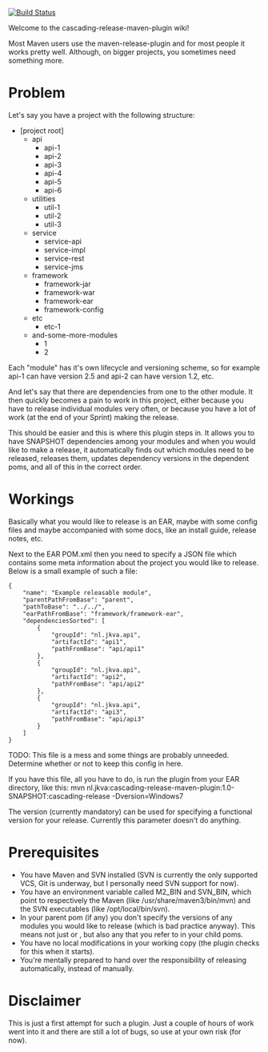 [![Build Status](https://travis-ci.org/jankeesvanandel/cascading-release-maven-plugin.svg?branch=master)](https://travis-ci.org/jankeesvanandel/cascading-release-maven-plugin)

Welcome to the cascading-release-maven-plugin wiki!

Most Maven users use the maven-release-plugin and for most people it works pretty well.
Although, on bigger projects, you sometimes need something more.

# Problem

Let's say you have a project with the following structure:
* [project root]
    * api
        * api-1
        * api-2
        * api-3
        * api-4
        * api-5
        * api-6
    * utilities
        * util-1
        * util-2
        * util-3
    * service
        * service-api
        * service-impl
        * service-rest
        * service-jms
    * framework
        * framework-jar
        * framework-war
        * framework-ear
        * framework-config
    * etc
        * etc-1
    * and-some-more-modules
        * 1
        * 2

Each "module" has it's own lifecycle and versioning scheme, so for example api-1 can have version 2.5 and api-2 can have version 1.2, etc.

And let's say that there are dependencies from one to the other module. It then quickly becomes a pain to work in this project, either because you have to release individual modules very often, or because you have a lot of work (at the end of your Sprint) making the release.

This should be easier and this is where this plugin steps in. It allows you to have SNAPSHOT dependencies among your modules and when you would like to make a release, it automatically finds out which modules need to be released, releases them, updates dependency versions in the dependent poms, and all of this in the correct order.

# Workings
Basically what you would like to release is an EAR, maybe with some config files and maybe accompanied with some docs, like an install guide, release notes, etc.

Next to the EAR POM.xml then you need to specify a JSON file which contains some meta information about the project you would like to release. Below is a small example of such a file:

    {
        "name": "Example releasable module",
        "parentPathFromBase": "parent",
        "pathToBase": "../../",
        "earPathFromBase": "framework/framework-ear",
        "dependenciesSorted": [
            {
                "groupId": "nl.jkva.api",
                "artifactId": "api1",
                "pathFromBase": "api/api1"
            },
            {
                "groupId": "nl.jkva.api",
                "artifactId": "api2",
                "pathFromBase": "api/api2"
            },
            {
                "groupId": "nl.jkva.api",
                "artifactId": "api3",
                "pathFromBase": "api/api3"
            }
        ]
    }

TODO: This file is a mess and some things are probably unneeded. Determine whether or not to keep this config in here.

If you have this file, all you have to do, is run the plugin from your EAR directory, like this:
mvn nl.jkva:cascading-release-maven-plugin:1.0-SNAPSHOT:cascading-release -Dversion=Windows7

The version (currently mandatory) can be used for specifying a functional version for your release. Currently this parameter doesn't do anything.

# Prerequisites
* You have Maven and SVN installed (SVN is currently the only supported VCS, Git is underway, but I personally need SVN support for now).
* You have an environment variable called M2_BIN and SVN_BIN, which point to respectively the Maven (like /usr/share/maven3/bin/mvn) and the SVN executables (like /opt/local/bin/svn).
* In your parent pom (if any) you don't specify the versions of any modules you would like to release (which is bad practice anyway). This means not just <dependencies> or <dependencyManagement>, but also any <properties> that you refer to in your child poms.
* You have no local modifications in your working copy (the plugin checks for this when it starts).
* You're mentally prepared to hand over the responsibility of releasing automatically, instead of manually.

# Disclaimer
This is just a first attempt for such a plugin. Just a couple of hours of work went into it and there are still a lot of bugs, so use at your own risk (for now).
